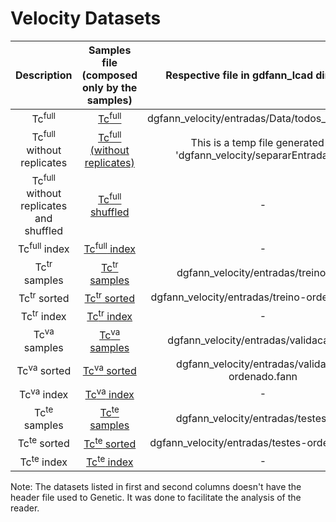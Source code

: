 # Velocity Datasets

Description | Samples file (composed only by the samples) | Respective file in gdfann\_lcad directory
:------------:|:---------------------------------------------:|:-------:
Tc<sup>full</sup> | [Tc<sup>full</sup>](Tc_full.fann) | dgfann\_velocity/entradas/Data/todos_dados.fann
Tc<sup>full</sup> without replicates | [Tc<sup>full</sup> (without replicates)](Tc_full-no_duplicates.fann) | This is a temp file generated in 'dgfann\_velocity/separarEntradas.py'
Tc<sup>full</sup> without replicates and shuffled | [Tc<sup>full</sup> shuffled](Tc_full-shuffled.fann) | -
Tc<sup>full</sup> index    | [Tc<sup>full</sup> index](Tc_full-index.csv) | -
Tc<sup>tr</sup> samples    | [Tc<sup>tr</sup> samples](train.fann) | dgfann\_velocity/entradas/treino.fann
Tc<sup>tr</sup> sorted     | [Tc<sup>tr</sup> sorted](train-sorted.fann) | dgfann\_velocity/entradas/treino-ordenado.fann
Tc<sup>tr</sup> index      | [Tc<sup>tr</sup> index](train-index.csv) | -
Tc<sup>va</sup> samples    | [Tc<sup>va</sup> samples](validation.fann) | dgfann\_velocity/entradas/validacao.fann
Tc<sup>va</sup> sorted     | [Tc<sup>va</sup> sorted](validation-sorted.fann) | dgfann\_velocity/entradas/validacao-ordenado.fann
Tc<sup>va</sup> index      | [Tc<sup>va</sup> index](validation-index.csv) | -
Tc<sup>te</sup> samples    | [Tc<sup>te</sup> samples](tests.fann) | dgfann\_velocity/entradas/testes.fann
Tc<sup>te</sup> sorted     | [Tc<sup>te</sup> sorted](tests-sorted.fann) | dgfann\_velocity/entradas/testes-ordenado.fann
Tc<sup>te</sup> index      | [Tc<sup>te</sup> index](tests-index.csv) | -

Note: The datasets listed in first and second columns doesn't have the header file used to Genetic. It was done to facilitate the analysis of the reader.
